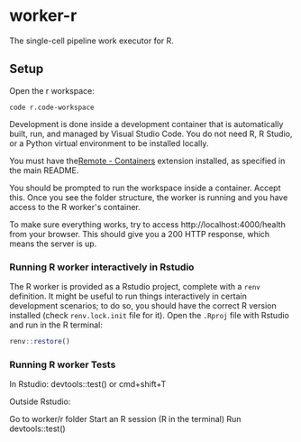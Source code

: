 worker-r
========

The single-cell pipeline work executor for R.

Setup
-----

Open the r workspace:

    code r.code-workspace

Development is done inside a development container that is automatically built,
run, and managed by Visual Studio Code. You do not need R, R Studio, or a Python
virtual environment to be installed locally.

You must have the[Remote - Containers](https://marketplace.visualstudio.com/items?itemName=ms-vscode-remote.remote-containers) extension installed, as specified
in the main README.

You should be prompted to run the workspace inside a container. Accept this. Once
you see the folder structure, the worker is running and you have access to the
R worker's container.

To make sure everything works, try to access http://localhost:4000/health from your browser.
This should give you a 200 HTTP response, which means the server is up.


### Running R worker interactively in Rstudio

The R worker is provided as a Rstudio project, complete with a `renv`
definition. It might be useful to run things interactively in certain
development scenarios; to do so, you should have the correct R version installed
(check `renv.lock.init` file for it). Open the `.Rproj` file with Rstudio and
run in the R terminal:

``` R
renv::restore()
```

### Running R worker Tests

In Rstudio:
devtools::test() or cmd+shift+T

Outside Rstudio:

Go to worker/r folder
Start an R session (R in the terminal)
Run devtools::test()
